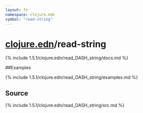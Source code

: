 ```yaml
---
layout: fn
namespace: clojure.edn
symbol: "read-string"
---
```


# [clojure.edn](../)/read-string

{% include 1.5.1/clojure.edn/read_DASH_string/docs.md %}

##Examples

{% include 1.5.1/clojure.edn/read_DASH_string/examples.md %}
## Source
{% include 1.5.1/clojure.edn/read_DASH_string/src.md %}

